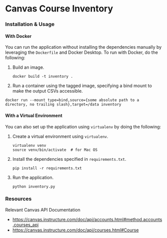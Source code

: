 # Canvas Course Inventory

### Installation & Usage

#### With Docker

You can run the application without installing the dependencies manually by leveraging the `Dockerfile` and Docker 
Desktop. To run with Docker, do the following:

1. Build an image.
   ```
   docker build -t inventory .
   ```
1. Run a container using the tagged image, specifying a bind mount to make the output CSVs accessible.
  ```
  docker run --mount type=bind,source={some absolute path to a directory, no trailing slash},target=/data inventory   
  ```

#### With a Virtual Environment

You can also set up the application using `virtualenv` by doing the following:

1. Create a virtual environment using `virtualenv`.
   ```
   virtualenv venv
   source venv/bin/activate  # for Mac OS
   ```
1. Install the dependencies specified in `requirements.txt`.
   ```
   pip install -r requirements.txt
   ```
1. Run the application.
   ```
   python inventory.py
   ```

### Resources

Relevant Canvas API Documentation
* https://canvas.instructure.com/doc/api/accounts.html#method.accounts.courses_api
* https://canvas.instructure.com/doc/api/courses.html#Course